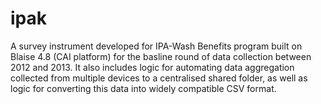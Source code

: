 # ipak
A survey instrument developed for IPA-Wash Benefits program built on Blaise 4.8 (CAI platform) for the basline round of data collection between 2012 and 2013. It also includes logic for automating data aggregation collected from multiple devices to a centralised shared folder, as well as logic for converting this data into widely compatible CSV format.
